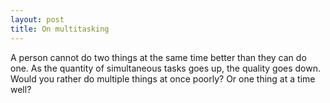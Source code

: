 ```yaml
---
layout: post
title: On multitasking
---
```


A person cannot do two things at the same time better than they can do one. As the quantity of simultaneous tasks goes up, the quality goes down. Would you rather do multiple things at once poorly? Or one thing at a time well?
